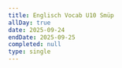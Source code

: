```yaml
---
title: Englisch Vocab U10 Smüp
allDay: true
date: 2025-09-24
endDate: 2025-09-25
completed: null
type: single
---
```

